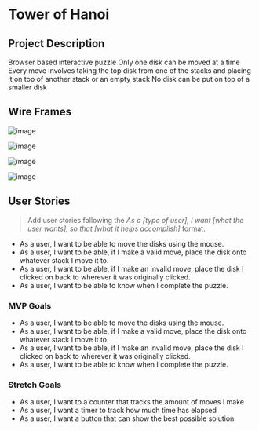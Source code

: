 # Tower of Hanoi

## Project Description 
Browser based interactive puzzle
Only one disk can be moved at a time
Every move involves taking the top disk from one of the stacks and placing it on top of another stack or an empty stack
No disk can be put on top of a smaller disk

## Wire Frames

![image](https://media.git.generalassemb.ly/user/40293/files/52ccdb00-56b1-11ec-839f-f559d7edc841)

![image](https://media.git.generalassemb.ly/user/40293/files/5bbdac80-56b1-11ec-8afd-8015992da9d4)

![image](https://media.git.generalassemb.ly/user/40293/files/61b38d80-56b1-11ec-8050-bd1ab6461356)

![image](https://media.git.generalassemb.ly/user/40293/files/69733200-56b1-11ec-9da9-377747edf4cf)

## User Stories
> Add user stories following the _As a [type of user], I want [what the user wants], so that [what it helps accomplish]_ format.
- As a user, I want to be able to move the disks using the mouse.
- As a user, I want to be able, if I make a valid move, place the disk onto whatever stack I move it to.
- As a user, I want to be able, if I make an invalid move, place the disk I clicked on back to wherever it was originally clicked.
- As a user, I want to be able to know when I complete the puzzle.

### MVP Goals
- As a user, I want to be able to move the disks using the mouse.
- As a user, I want to be able, if I make a valid move, place the disk onto whatever stack I move it to.
- As a user, I want to be able, if I make an invalid move, place the disk I clicked on back to wherever it was originally clicked.
- As a user, I want to be able to know when I complete the puzzle.

### Stretch Goals
- As a user, I want to a counter that tracks the amount of moves I make
- As a user, I want a timer to track how much time has elapsed
- As a user, I want a button that can show the best possible solution